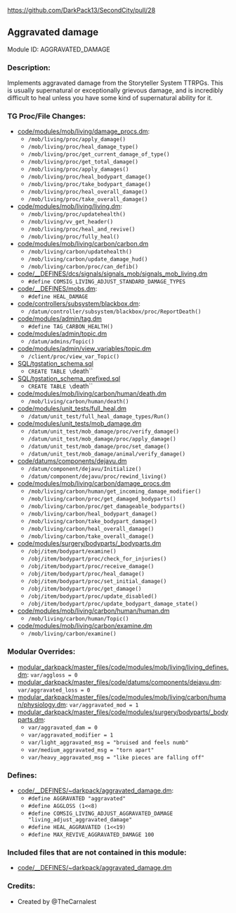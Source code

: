<!-- This should be copy-pasted into the root of your module folder as readme.md -->

https://github.com/DarkPack13/SecondCity/pull/28<!--PR Number-->

## Aggravated damage <!--Title of your addition.-->

Module ID: AGGRAVATED_DAMAGE<!-- Uppercase, UNDERSCORE_CONNECTED name of your module, that you use to mark files. This is so people can case-sensitive search for your edits, if any. -->

### Description:

Implements aggravated damage from the Storyteller System TTRPGs. This is usually
supernatural or exceptionally grievous damage, and is incredibly difficult to heal
unless you have some kind of supernatural ability for it.

<!-- Here, try to describe what your PR does, what features it provides and any other directly useful information. -->

### TG Proc/File Changes:

- [code/modules/mob/living/damage_procs.dm](/code/modules/mob/living/damage_procs.dm):
	- `/mob/living/proc/apply_damage()`
	- `/mob/living/proc/heal_damage_type()`
	- `/mob/living/proc/get_current_damage_of_type()`
	- `/mob/living/proc/get_total_damage()`
	- `/mob/living/proc/apply_damages()`
	- `/mob/living/proc/heal_bodypart_damage()`
	- `/mob/living/proc/take_bodypart_damage()`
	- `/mob/living/proc/heal_overall_damage()`
	- `/mob/living/proc/take_overall_damage()`
- [code/modules/mob/living/living.dm](/code/modules/mob/living/living.dm):
	- `/mob/living/proc/updatehealth()`
	- `/mob/living/vv_get_header()`
	- `/mob/living/proc/heal_and_revive()`
	- `/mob/living/proc/fully_heal()`
- [code/modules/mob/living/carbon/carbon.dm](/code/modules/mob/living/carbon/carbon.dm)
	- `/mob/living/carbon/updatehealth()`
	- `/mob/living/carbon/update_damage_hud()`
	- `/mob/living/carbon/proc/can_defib()`
- [code/__DEFINES/dcs/signals/signals_mob/signals_mob_living.dm](/code/__DEFINES/dcs/signals/signals_mob/signals_mob_living.dm)
	- `#define COMSIG_LIVING_ADJUST_STANDARD_DAMAGE_TYPES`
- [code/__DEFINES/mobs.dm](/code/__DEFINES/mobs.dm):
	- `#define HEAL_DAMAGE`
- [code/controllers/subsystem/blackbox.dm](/code/controllers/subsystem/blackbox.dm):
	- `/datum/controller/subsystem/blackbox/proc/ReportDeath()`
- [code/modules/admin/tag.dm](/code/modules/admin/tag.dm)
	- `#define TAG_CARBON_HEALTH()`
- [code/modules/admin/topic.dm](/code/modules/admin/topic.dm)
	- `/datum/admins/Topic()`
- [code/modules/admin/view_variables/topic.dm](/code/modules/admin/view_variables/topic.dm)
	- `/client/proc/view_var_Topic()`
- [SQL/tgstation_schema.sql](/SQL/tgstation_schema.sql)
	- `CREATE TABLE \`death\``
- [SQL/tgstation_schema_prefixed.sql](/SQL/tgstation_schema_prefixed.sql)
	- `CREATE TABLE \`death\``
- [code/modules/mob/living/carbon/human/death.dm](/code/modules/mob/living/carbon/human/death.dm)
	- `/mob/living/carbon/human/death()`
- [code/modules/unit_tests/full_heal.dm](/code/modules/unit_tests/full_heal.dm)
	- `/datum/unit_test/full_heal_damage_types/Run()`
- [code/modules/unit_tests/mob_damage.dm](/code/modules/unit_tests/mob_damage.dm)
	- `/datum/unit_test/mob_damage/proc/verify_damage()`
	- `/datum/unit_test/mob_damage/proc/apply_damage()`
	- `/datum/unit_test/mob_damage/proc/set_damage()`
	- `/datum/unit_test/mob_damage/animal/verify_damage()`
- [code/datums/components/dejavu.dm](/code/datums/components/dejavu.dm)
	- `/datum/component/dejavu/Initialize()`
	- `/datum/component/dejavu/proc/rewind_living()`
- [code/modules/mob/living/carbon/damage_procs.dm](/code/modules/mob/living/carbon/damage_procs.dm)
	- `/mob/living/carbon/human/get_incoming_damage_modifier()`
	- `/mob/living/carbon/proc/get_damaged_bodyparts()`
	- `/mob/living/carbon/proc/get_damageable_bodyparts()`
	- `/mob/living/carbon/heal_bodypart_damage()`
	- `/mob/living/carbon/take_bodypart_damage()`
	- `/mob/living/carbon/heal_overall_damage()`
	- `/mob/living/carbon/take_overall_damage()`
- [code/modules/surgery/bodyparts/_bodyparts.dm](/code/modules/surgery/bodyparts/_bodyparts.dm)
	- `/obj/item/bodypart/examine()`
	- `/obj/item/bodypart/proc/check_for_injuries()`
	- `/obj/item/bodypart/proc/receive_damage()`
	- `/obj/item/bodypart/proc/heal_damage()`
	- `/obj/item/bodypart/proc/set_initial_damage()`
	- `/obj/item/bodypart/proc/get_damage()`
	- `/obj/item/bodypart/proc/update_disabled()`
	- `/obj/item/bodypart/proc/update_bodypart_damage_state()`
- [code/modules/mob/living/carbon/human/human.dm](/code/modules/mob/living/carbon/human/human.dm)
	- `/mob/living/carbon/human/Topic()`
- [code/modules/mob/living/carbon/examine.dm](/code/modules/mob/living/carbon/examine.dm)
	- `/mob/living/carbon/examine()`
<!-- If you edited any core procs, you should list them here. You should specify the files and procs you changed.
E.g:
- `code/modules/mob/living.dm`: `proc/overriden_proc`, `var/overriden_var`
  -->

### Modular Overrides:

- [modular_darkpack/master_files/code/modules/mob/living/living_defines.dm](/modular_darkpack/master_files/code/modules/mob/living/living_defines.dm): `var/aggloss = 0`
- [modular_darkpack/master_files/code/datums/components/dejavu.dm](/modular_darkpack/master_files/code/datums/components/dejavu.dm): `var/aggravated_loss = 0`
- [modular_darkpack/master_files/code/modules/mob/living/carbon/human/physiology.dm](/modular_darkpack/master_files/code/modules/mob/living/carbon/human/physiology.dm): `var/aggravated_mod = 1`
- [modular_darkpack/master_files/code/modules/surgery/bodyparts/_bodyparts.dm](/modular_darkpack/master_files/code/modules/surgery/bodyparts/_bodyparts.dm):
	- `var/aggravated_dam = 0`
	- `var/aggravated_modifier = 1`
	- `var/light_aggravated_msg = "bruised and feels numb"`
	- `var/medium_aggravated_msg = "torn apart"`
	- `var/heavy_aggravated_msg = "like pieces are falling off"`
<!-- If you added a new modular override (file or code-wise) for your module, you should list it here. Code files should specify what procs they changed, in case of multiple modules using the same file.
E.g:
- `modular_nova/master_files/sound/my_cool_sound.ogg`
- `modular_nova/master_files/code/my_modular_override.dm`: `proc/overriden_proc`, `var/overriden_var`
  -->

### Defines:

- [code/\_\_DEFINES/~darkpack/aggravated_damage.dm](/code/__DEFINES/~darkpack/aggravated_damage.dm):
	- `#define AGGRAVATED "aggravated"`
	- `#define AGGLOSS (1<<8)`
	- `#define COMSIG_LIVING_ADJUST_AGGRAVATED_DAMAGE "living_adjust_aggravated_damage"`
	- `#define HEAL_AGGRAVATED (1<<19)`
	- `#define MAX_REVIVE_AGGRAVATED_DAMAGE 100`
  <!-- If you needed to add any defines, mention the files you added those defines in, along with the name of the defines. -->

### Included files that are not contained in this module:

- [code/\_\_DEFINES/~darkpack/aggravated_damage.dm](/code/__DEFINES/~darkpack/aggravated_damage.dm)
<!-- Likewise, be it a non-modular file or a modular one that's not contained within the folder belonging to this specific module, it should be mentioned here. Good examples are icons or sounds that are used between multiple modules, or other such edge-cases. -->

### Credits:

- Created by @TheCarnalest

<!-- Here go the credits to you, dear coder, and in case of collaborative work or ports, credits to the original source of the code. -->
